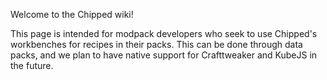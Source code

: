 Welcome to the Chipped wiki!

This page is intended for modpack developers who seek to use Chipped's workbenches for recipes in their packs. This can be done through data packs, and we plan to have native support for Crafttweaker and KubeJS in the future.